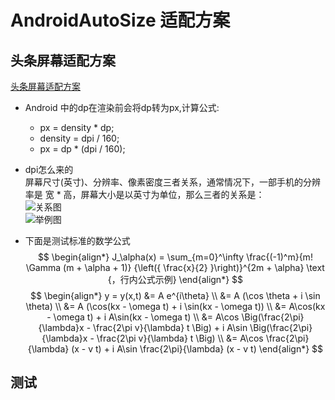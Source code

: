 # AndroidAutoSize 适配方案

## 头条屏幕适配方案

[头条屏幕适配方案](https://mp.weixin.qq.com/s/d9QCoBP6kV9VSWvVldVVwA)

- Android 中的dp在渲染前会将dp转为px,计算公式:  
	* px = density * dp;
	* density = dpi / 160;
	* px = dp * (dpi  / 160); 
- dpi怎么来的  
  屏幕尺寸(英寸)、分辨率、像素密度三者关系，通常情况下，一部手机的分辨率是 宽 * 高，屏幕大小是以英寸为单位，那么三者的关系是：  
![关系图](https://mmbiz.qpic.cn/mmbiz_png/5EcwYhllQOgM19n6iawpWQRCfcibxicoBYG51prmqwNCLAVALyK5Rhv4uSbrU5FQKQL6bZI3iaibTJaz3NMpEQ8zWAA/640?wx_fmt=png&tp=webp&wxfrom=5&wx_lazy=1&wx_co=1)  
![举例图](https://mmbiz.qpic.cn/mmbiz_png/5EcwYhllQOgM19n6iawpWQRCfcibxicoBYG0aE9VoUJylxjwZHClXzKeeiadnQyvpLwsyZfES4axmPkmrwZ1jtyibKA/640?wx_fmt=png&tp=webp&wxfrom=5&wx_lazy=1&wx_co=1) 

- 下面是测试标准的数学公式
$$
\begin{align*}
J_\alpha(x) = \sum_{m=0}^\infty \frac{(-1)^m}{m! \Gamma (m + \alpha + 1)} {\left({ \frac{x}{2} }\right)}^{2m + \alpha} \text {，行内公式示例}
\end{align*}
$$
$$
\begin{align*}
y = y(x,t) &= A e^{i\theta} \\
&= A (\cos \theta + i \sin \theta) \\
&= A (\cos(kx - \omega t) + i \sin(kx - \omega t)) \\
&= A\cos(kx - \omega t) + i A\sin(kx - \omega t)  \\
&= A\cos \Big(\frac{2\pi}{\lambda}x - \frac{2\pi v}{\lambda} t \Big) + i A\sin \Big(\frac{2\pi}{\lambda}x - \frac{2\pi v}{\lambda} t \Big)  \\
&= A\cos \frac{2\pi}{\lambda} (x - v t) + i A\sin \frac{2\pi}{\lambda} (x - v t)
\end{align*}
$$
##  测试


